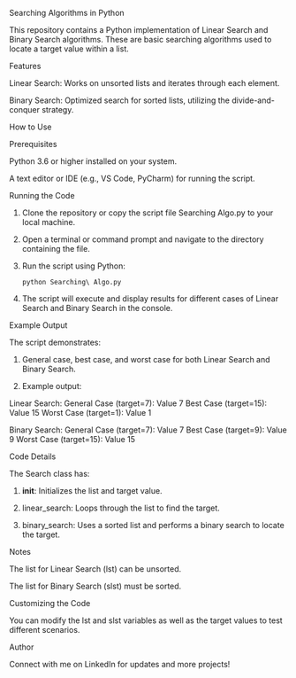   Searching Algorithms in Python

This repository contains a Python implementation of Linear Search and Binary Search algorithms. These are basic searching algorithms used to locate a target value within a list.

Features

Linear Search: Works on unsorted lists and iterates through each element.

Binary Search: Optimized search for sorted lists, utilizing the divide-and-conquer strategy.

How to Use

Prerequisites

Python 3.6 or higher installed on your system.

A text editor or IDE (e.g., VS Code, PyCharm) for running the script.


Running the Code

1. Clone the repository or copy the script file Searching Algo.py to your local machine.


2. Open a terminal or command prompt and navigate to the directory containing the file.


3. Run the script using Python:

       python Searching\ Algo.py


4. The script will execute and display results for different cases of Linear Search and Binary Search in the console.



Example Output

The script demonstrates:

1. General case, best case, and worst case for both Linear Search and Binary Search.


2. Example output:

Linear Search:
General Case (target=7): Value 7
Best Case (target=15): Value 15
Worst Case (target=1): Value 1

Binary Search:
General Case (target=7): Value 7
Best Case (target=9): Value 9
Worst Case (target=15): Value 15



Code Details

The Search class has:

1. __init__: Initializes the list and target value.


2. linear_search: Loops through the list to find the target.


3. binary_search: Uses a sorted list and performs a binary search to locate the target.



Notes

The list for Linear Search (lst) can be unsorted.

The list for Binary Search (slst) must be sorted.


Customizing the Code

You can modify the lst and slst variables as well as the target values to test different scenarios.



Author

Connect with me on LinkedIn for updates and more projects!


